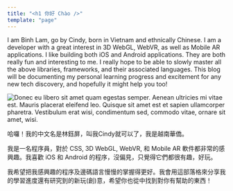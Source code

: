 ```yaml
---
title: "<h1 你好 Chào />"
template: "page"
---
```


I am Binh Lam, go by Cindy, born in Vietnam and ethnically Chinese. I am a developer with a great interest in 3D WebGL, WebVR, as well as Mobile AR applications. I like building both iOS and Android applications. They are both really fun and interesting to me. I really hope to be able to slowly master all the above libraries, frameworks, and their associated languages. This blog will be documenting my personal learning progress and excitement for any new tech discovery, and hopefully it might help you too!

![Donec eu libero sit amet quam egestas semper. Aenean ultricies mi vitae est. Mauris placerat eleifend leo. Quisque sit amet est et sapien ullamcorper pharetra. Vestibulum erat wisi, condimentum sed, commodo vitae, ornare sit amet, wisi.](/media/image-2.jpg)

哈囉！我的中文名是林鈺屏，叫我Cindy就可以了，我是越南華僑。

我是一名程序員，對於 CSS, 3D WebGL, WebVR, 和 Mobile AR 軟件都非常的感興趣。我喜歡 iOS 和 Android 的程序，沒偏見，只覺得它們都很有趣，好玩。

我希望把我感興趣的程序及邊碼語言慢慢的掌握得更好。我會用這部落格來分享我的學習進度還有研究到的新玩(創)意，希望你也從中找到對你有幫助的東西！